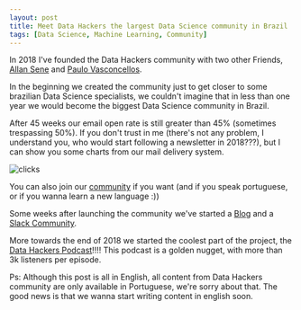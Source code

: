 ```yaml
---
layout: post
title: Meet Data Hackers the largest Data Science community in Brazil
tags: [Data Science, Machine Learning, Community]
---
```


In 2018 I've founded the Data Hackers community with two other Friends, [Allan Sene](https://www.linkedin.com/in/allansene/) and [Paulo Vasconcellos](https://www.linkedin.com/in/ACoAAASLn1ABlbg_2kqzRYEhmXC_2lELjcG6bug/). 

In the beginning we created the community just to get closer to some brazilian Data Science specialists, we couldn't imagine that in less than one year we would become the biggest Data Science community in Brazil.

After 45 weeks our email open rate is still greater than 45% (sometimes trespassing 50%). If you don't trust in me (there's not any problem, I understand you, who would start following a newsletter in 2018???), but I can show you some charts from our mail delivery system.

![clicks](https://gabrielclages.github.io/img/datahackers_clicks.PNG)

You can also join our [community](http://datahackers.com.br/) if you want (and if you speak portuguese, or if you wanna learn a new language :)) 

Some weeks after launching the community we've started a [Blog](https://medium.com/data-hackers) and a [Slack Community](https://slack-datahackers-invitation.herokuapp.com/).

More towards the end of 2018 we started the coolest part of the project, the [Data Hackers Podcast](https://open.spotify.com/show/1oMIHOXsrLFENAeM743g93)!!!! This podcast is a golden nugget, with more than 3k listeners per episode.

Ps: Although this post is all in English, all content from Data Hackers community are only available in Portuguese, we're sorry about that. The good news is that we wanna start writing content in english soon.

